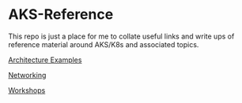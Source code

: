 # AKS-Reference

This repo is just a place for me to collate useful links and write ups of reference material around AKS/K8s and associated topics.

[Architecture Examples](Architecture-Examples/README.md)

[Networking](Networking/README.md)

[Workshops](Workshops/README.md)
